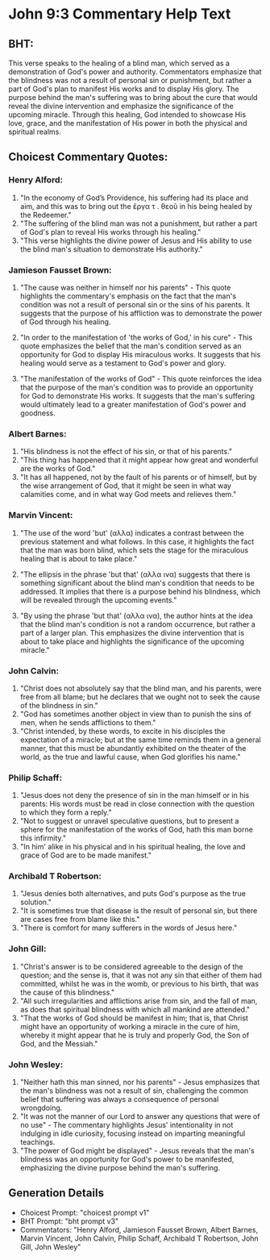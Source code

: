 # John 9:3 Commentary Help Text

## BHT:
This verse speaks to the healing of a blind man, which served as a demonstration of God's power and authority. Commentators emphasize that the blindness was not a result of personal sin or punishment, but rather a part of God's plan to manifest His works and to display His glory. The purpose behind the man's suffering was to bring about the cure that would reveal the divine intervention and emphasize the significance of the upcoming miracle. Through this healing, God intended to showcase His love, grace, and the manifestation of His power in both the physical and spiritual realms.

## Choicest Commentary Quotes:
### Henry Alford:
1. "In the economy of God’s Providence, his suffering had its place and aim, and this was to bring out the ἔργα τ . θεοῦ in his being healed by the Redeemer."
2. "The suffering of the blind man was not a punishment, but rather a part of God's plan to reveal His works through his healing."
3. "This verse highlights the divine power of Jesus and His ability to use the blind man's situation to demonstrate His authority."

### Jamieson Fausset Brown:
1. "The cause was neither in himself nor his parents" - This quote highlights the commentary's emphasis on the fact that the man's condition was not a result of personal sin or the sins of his parents. It suggests that the purpose of his affliction was to demonstrate the power of God through his healing.

2. "In order to the manifestation of 'the works of God,' in his cure" - This quote emphasizes the belief that the man's condition served as an opportunity for God to display His miraculous works. It suggests that his healing would serve as a testament to God's power and glory.

3. "The manifestation of the works of God" - This quote reinforces the idea that the purpose of the man's condition was to provide an opportunity for God to demonstrate His works. It suggests that the man's suffering would ultimately lead to a greater manifestation of God's power and goodness.

### Albert Barnes:
1. "His blindness is not the effect of his sin, or that of his parents."
2. "This thing has happened that it might appear how great and wonderful are the works of God."
3. "It has all happened, not by the fault of his parents or of himself, but by the wise arrangement of God, that it might be seen in what way calamities come, and in what way God meets and relieves them."

### Marvin Vincent:
1. "The use of the word 'but' (αλλα) indicates a contrast between the previous statement and what follows. In this case, it highlights the fact that the man was born blind, which sets the stage for the miraculous healing that is about to take place."

2. "The ellipsis in the phrase 'but that' (αλλα ινα) suggests that there is something significant about the blind man's condition that needs to be addressed. It implies that there is a purpose behind his blindness, which will be revealed through the upcoming events."

3. "By using the phrase 'but that' (αλλα ινα), the author hints at the idea that the blind man's condition is not a random occurrence, but rather a part of a larger plan. This emphasizes the divine intervention that is about to take place and highlights the significance of the upcoming miracle."

### John Calvin:
1. "Christ does not absolutely say that the blind man, and his parents, were free from all blame; but he declares that we ought not to seek the cause of the blindness in sin."
2. "God has sometimes another object in view than to punish the sins of men, when he sends afflictions to them."
3. "Christ intended, by these words, to excite in his disciples the expectation of a miracle; but at the same time reminds them in a general manner, that this must be abundantly exhibited on the theater of the world, as the true and lawful cause, when God glorifies his name."

### Philip Schaff:
1. "Jesus does not deny the presence of sin in the man himself or in his parents: His words must be read in close connection with the question to which they form a reply."
2. "Not to suggest or unravel speculative questions, but to present a sphere for the manifestation of the works of God, hath this man borne this infirmity."
3. "In him' alike in his physical and in his spiritual healing, the love and grace of God are to be made manifest."

### Archibald T Robertson:
1. "Jesus denies both alternatives, and puts God's purpose as the true solution."
2. "It is sometimes true that disease is the result of personal sin, but there are cases free from blame like this."
3. "There is comfort for many sufferers in the words of Jesus here."

### John Gill:
1. "Christ's answer is to be considered agreeable to the design of the question; and the sense is, that it was not any sin that either of them had committed, whilst he was in the womb, or previous to his birth, that was the cause of this blindness."
2. "All such irregularities and afflictions arise from sin, and the fall of man, as does that spiritual blindness with which all mankind are attended."
3. "That the works of God should be manifest in him; that is, that Christ might have an opportunity of working a miracle in the cure of him, whereby it might appear that he is truly and properly God, the Son of God, and the Messiah."

### John Wesley:
1. "Neither hath this man sinned, nor his parents" - Jesus emphasizes that the man's blindness was not a result of sin, challenging the common belief that suffering was always a consequence of personal wrongdoing.
2. "It was not the manner of our Lord to answer any questions that were of no use" - The commentary highlights Jesus' intentionality in not indulging in idle curiosity, focusing instead on imparting meaningful teachings.
3. "The power of God might be displayed" - Jesus reveals that the man's blindness was an opportunity for God's power to be manifested, emphasizing the divine purpose behind the man's suffering.


## Generation Details
- Choicest Prompt: "choicest prompt v1"
- BHT Prompt: "bht prompt v3"
- Commentators: "Henry Alford, Jamieson Fausset Brown, Albert Barnes, Marvin Vincent, John Calvin, Philip Schaff, Archibald T Robertson, John Gill, John Wesley"
